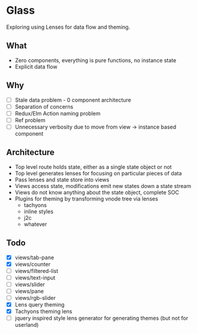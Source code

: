 Glass
=====

Exploring using Lenses for data flow and theming.

What
----

- Zero components, everything is pure functions, no instance state
- Explicit data flow

Why
---

- [ ] Stale data problem - 0 component architecture
- [ ] Separation of concerns
- [ ] Redux/Elm Action naming problem
- [ ] Ref problem
- [ ] Unnecessary verbosity due to move from view -> instance based component

Architecture
------------

- Top level route holds state, either as a single state object or not
- Top level generates lenses for focusing on particular pieces of data
- Pass lenses and state store into views
- Views access state, modifications emit new states down a state stream
- Views do not know anything about the state object, complete SOC
- Plugins for theming by transforming vnode tree via lenses
  - tachyons
  - inline styles
  - j2c
  - whatever

Todo
----

- [X] views/tab-pane
- [X] views/counter
- [ ] views/filtered-list
- [ ] views/text-input
- [ ] views/slider
- [ ] views/pane
- [ ] views/rgb-slider
- [X] Lens query theming
- [X] Tachyons theming lens
- [ ] jquery inspired style lens generator for generating themes 
  (but not for userland)
